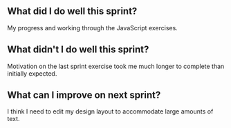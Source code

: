 ## What did I do well this sprint?
My progress and working through the JavaScript exercises.

## What didn't I do well this sprint?
Motivation on the last sprint exercise took me much longer to complete than initially expected.

## What can I improve on next sprint?
I think I need to edit my design layout to accommodate large amounts of text.